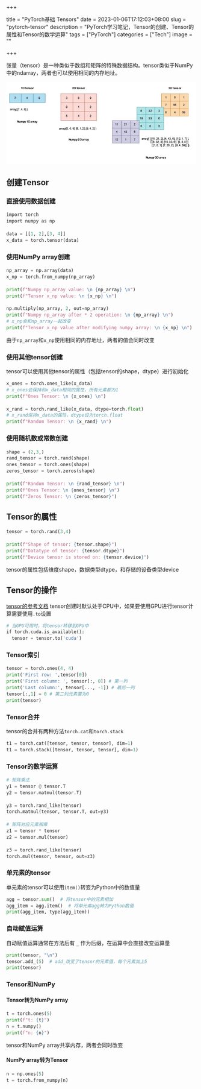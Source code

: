 +++

title = "PyTorch基础 Tensors"
date = 2023-01-06T17:12:03+08:00
slug = "pytorch-tensor"
description = "PyTorch学习笔记，Tensor的创建、Tensor的属性和Tensor的数学运算"
tags = ["PyTorch"]
categories = ["Tech"]
image = ""

+++

张量（tensor）是一种类似于数组和矩阵的特殊数据结构。tensor类似于NumPy中的ndarray，两者也可以使用相同的内存地址。

![Tensor](tensor.webp)

## 创建Tensor
### 直接使用数据创建
```python
import torch
import numpy as np

data = [[1, 2],[3, 4]]
x_data = torch.tensor(data)
```
### 使用NumPy array创建
```python
np_array = np.array(data)
x_np = torch.from_numpy(np_array)

print(f"Numpy np_array value: \n {np_array} \n")
print(f"Tensor x_np value: \n {x_np} \n")

np.multiply(np_array, 2, out=np_array)
print(f"Numpy np_array after * 2 operation: \n {np_array} \n")
# x_np会和np_array一起改变
print(f"Tensor x_np value after modifying numpy array: \n {x_np} \n")
```
由于`np_array`和`x_np`使用相同的内存地址，两者的值会同时改变
### 使用其他tensor创建
tensor可以使用其他tensor的属性（包括tensor的shape，dtype）进行初始化
```python
x_ones = torch.ones_like(x_data)
# x_ones会保持和x_data相同的属性，所有元素都为1
print(f"Ones Tensor: \n {x_ones} \n")

x_rand = torch.rand_like(x_data, dtype=torch.float)
# x_rand保持x_data的属性，dtype设为torch.float
print(f"Random Tensor: \n {x_rand} \n")
```
### 使用随机数或常数创建
```python
shape = (2,3,)
rand_tensor = torch.rand(shape)
ones_tensor = torch.ones(shape)
zeros_tensor = torch.zeros(shape)

print(f"Random Tensor: \n {rand_tensor} \n")
print(f"Ones Tensor: \n {ones_tensor} \n")
print(f"Zeros Tensor: \n {zeros_tensor}")
```
## Tensor的属性
```python
tensor = torch.rand(3,4)

print(f"Shape of tensor: {tensor.shape}")
print(f"Datatype of tensor: {tensor.dtype}")
print(f"Device tensor is stored on: {tensor.device}")
```
tensor的属性包括维度shape，数据类型dtype，和存储的设备类型device
## Tensor的操作
[tensor的参考文档](https://pytorch.org/docs/stable/torch.html)
tensor创建时默认处于CPU中，如果要使用GPU进行tensor计算需要使用`.to`设置
```python
# 当GPU可用时，将tensor转移到GPU中
if torch.cuda.is_available():
  tensor = tensor.to('cuda')
```
### Tensor索引
```python
tensor = torch.ones(4, 4)
print('First row: ',tensor[0])
print('First column: ', tensor[:, 0]) # 第一列
print('Last column:', tensor[..., -1]) # 最后一列
tensor[:,1] = 0 # 第二列元素置为0
print(tensor)
```
### Tensor合并
tensor的合并有两种方法`torch.cat`和`torch.stack`
```python
t1 = torch.cat([tensor, tensor, tensor], dim=1)
t1 = torch.stack([tensor, tensor, tensor], dim=1)
```
### Tensor的数学运算
```python
# 矩阵乘法
y1 = tensor @ tensor.T
y2 = tensor.matmul(tensor.T)

y3 = torch.rand_like(tensor)
torch.matmul(tensor, tensor.T, out=y3)

# 矩阵对应元素相乘
z1 = tensor * tensor
z2 = tensor.mul(tensor)

z3 = torch.rand_like(tensor)
torch.mul(tensor, tensor, out=z3)
```
### 单元素的tensor
单元素的tensor可以使用`item()`转变为Python中的数值量
```python
agg = tensor.sum()  # 将tensor中的元素相加
agg_item = agg.item()  # 将单元素agg转为Python数值
print(agg_item, type(agg_item))
```
### 自动赋值运算
自动赋值运算通常在方法后有 `_` 作为后缀，在运算中会直接改变运算量
```python
print(tensor, "\n")
tensor.add_(5)  # add_改变了tensor的元素值，每个元素加上5
print(tensor)
```
### Tensor和NumPy
#### Tensor转为NumPy array
```python
t = torch.ones(5)
print(f"t: {t}")
n = t.numpy()
print(f"n: {n}")
```
tensor和NumPy array共享内存，两者会同时改变
#### NumPy array转为Tensor
```python
n = np.ones(5)
t = torch.from_numpy(n)
```
